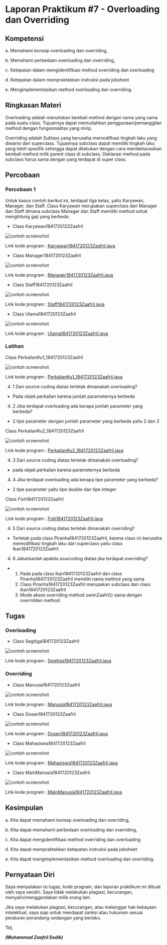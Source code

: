 # Laporan Praktikum #7 - Overloading dan Overriding

## Kompetensi

a.	Memahami konsep overloading dan overriding,

b.	Memahami perbedaan overloading dan overriding,

c.	Ketepatan dalam mengidentifikasi method overriding dan overloading

d.	Ketepatan dalam mempraktekkan instruksi pada jobsheet

e.	Mengimplementasikan method overloading dan overriding.

## Ringkasan Materi

Overloading adalah menuliskan kembali method
dengan nama yang sama pada suatu class. Tujuannya dapat memudahkan penggunaan/pemanggilan method dengan fungsionalitas yang mirip. 

Overriding adalah Sublass yang berusaha memodifkasi tingkah laku yang diwarisi dari superclass. Tujuannya subclass dapat memiliki tingkah laku yang lebih spesifik sehingga dapat dilakukan dengan cara mendeklarasikan kembali method milik parent class di subclass. Deklarasi method pada subclass harus sama dengan yang terdapat di super class.

## Percobaan

### Percobaan 1

Untuk kasus contoh berikut ini, terdapat tiga kelas, yaitu Karyawan, Manager, dan Staff. Class Karyawan merupakan superclass dari Manager dan Staff dimana subclass Manager dan Staff memiliki method untuk menghitung gaji yang berbeda.

- Class Karyawan1841720123Zaafril

![contoh screenshot](img/karyawan.PNG)

Link kode program : [Karyawan1841720123Zaafril.java](../../src/7_Overriding_dan_Overloading/Karyawan1841720123Zaafril.java)

- Class Manager1841720123Zaafril

![contoh screenshot](img/manager.PNG)

Link kode program : [Manager1841720123Zaafril.java](../../src/7_Overriding_dan_Overloading/Manager1841720123Zaafril.java)

- Class Staff1841720123Zaafril

![contoh screenshot](img/staff.PNG)

Link kode program : [Staff1841720123Zaafril.java](../../src/7_Overriding_dan_Overloading/Staff1841720123Zaafril.java)

- Class Utama1841720123Zaafril

![contoh screenshot](img/utama.PNG)

Link kode program : [Utama1841720123Zaafril.java](../../src/7_Overriding_dan_Overloading/Utama1841720123Zaafril.java)

### Latihan

Class PerkalianKu1_1841720123Zaafril

![contoh screenshot](img/perkalian1.PNG)

Link kode program : [PerkalianKu1_1841720123Zaafril.java](../../src/7_Overriding_dan_Overloading/PerkalianKu1_1841720123Zaafril.java)

4. 1 Dari source coding diatas terletak dimanakah overloading?
- Pada objek.perkalian karena jumlah parameternya berbeda

4. 2 Jika terdapat overloading ada berapa jumlah parameter yang berbeda?
- 2 tipe parameter dengan jumlah parameter yang berbeda yaitu 2 dan 3	

Class PerkalianKu2_1841720123Zaafril

![contoh screenshot](img/perkalian2.PNG)

Link kode program : [PerkalianKu2_1841720123Zaafril.java](../../src/7_Overriding_dan_Overloading/PerkalianKu2_1841720123Zaafril.java)

4. 3 Dari source coding diatas terletak dimanakah overloading?
- pada objek.perkalian karena parameternya berbeda

4. 4 Jika terdapat overloading ada berapa tipe parameter yang berbeda?
- 2 tipe parameter yaitu tipe double dan tipe integer

Class Fish1841720123Zaafril

![contoh screenshot](img/fish.PNG)

Link kode program : [Fish1841720123Zaafril.java](../../src/7_Overriding_dan_Overloading/Fish1841720123Zaafril.java)

4. 5 Dari source coding diatas terletak dimanakah overriding?
- Terletak pada class Piranha1841720123Zaafril, karena class ini berusaha memodifikasi tingkah laku dari superclass yaitu class Ikan1841720123Zaafril

4. 6 Jabarkanlah apabila sourcoding diatas jika terdapat overriding?
-   1. Pada pada class Ikan1841720123Zaafril dan class Piranha1841720123Zaafril memiliki nama method yang sama
	2. Class Piranha1841720123Zaafril merupakan subclass dari class Ikan1841720123Zaafril
	3. Mode akses  overriding  method swimZaafril()  sama dengan  overridden method.

## Tugas

### Overloading

- Class Segitiga1841720123Zaafril

![contoh screenshot](img/segitiga.PNG)

Link kode program : [Segitiga1841720123Zaafril.java](../../src/7_Overriding_dan_Overloading/Segitiga1841720123Zaafril.java)

### Overriding

- Class Manusia1841720123Zaafril

![contoh screenshot](img/manusia.PNG)

Link kode program : [Manusia1841720123Zaafril.java](../../src/7_Overriding_dan_Overloading/Manusia1841720123Zaafril.java)


- Class Dosen1841720123Zaafril

![contoh screenshot](img/dosen.PNG)

Link kode program : [Dosen1841720123Zaafril.java](../../src/7_Overriding_dan_Overloading/Dosen1841720123Zaafril.java)

- Class Mahasiswa1841720123Zaafril

![contoh screenshot](img/mahasiswa.PNG)

Link kode program : [Mahasiswa1841720123Zaafril.java](../../src/7_Overriding_dan_Overloading/Mahasiswa1841720123Zaafril.java)

- Class MainManusia1841720123Zaafril

![contoh screenshot](img/mainmanusia.PNG)

Link kode program : [MainManusia1841720123Zaafril.java](../../src/7_Overriding_dan_Overloading/MainManusia1841720123Zaafril.java)

## Kesimpulan

a.	Kita dapat memahami konsep overloading dan overriding,

b.	Kita dapat memahami perbedaan overloading dan overriding,

c.	Kita dapat mengidentifikasi method overriding dan overloading

d.	Kita dapat mempraktekkan ketepatan instruksi pada jobsheet

e.	Kita dapat mengimplementasikan method overloading dan overriding.

## Pernyataan Diri

Saya menyatakan isi tugas, kode program, dan laporan praktikum ini dibuat oleh saya sendiri. Saya tidak melakukan plagiasi, kecurangan, menyalin/menggandakan milik orang lain.

Jika saya melakukan plagiasi, kecurangan, atau melanggar hak kekayaan intelektual, saya siap untuk mendapat sanksi atau hukuman sesuai peraturan perundang-undangan yang berlaku.

Ttd,

***(Muhammad Zaafril Sodik)***